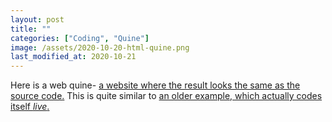 ```yaml
---
layout: post
title: ""
categories: ["Coding", "Quine"]
image: /assets/2020-10-20-html-quine.png
last_modified_at: 2020-10-21
---
```

Here is a web quine- [a website where the result looks the same as the source code.](https://secretgeek.github.io/html_wysiwyg/html.html) This is quite similar to [an older example, which actually codes itself *live*.](https://www.strml.net/)